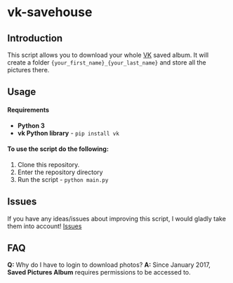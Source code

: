 # vk-savehouse
## Introduction
This script allows you to download your whole [VK](https://vk.com) saved album. It will create a folder `{your_first_name}_{your_last_name}` and store all the pictures there.

## Usage
#### Requirements
* **Python 3**
* **vk Python library** - `pip install vk`

#### To use the script do the following:
1. Clone this repository.
2. Enter the repository directory
3. Run the script - `python main.py`

## Issues
If you have any ideas/issues about improving this script, I would gladly take them into account! [Issues](https://github.com/jonsnow123kappa/vk-savehouse/issues)

## FAQ
**Q:** Why do I have to login to download photos?
**A:** Since January 2017, **Saved Pictures Album** requires permissions to be accessed to.